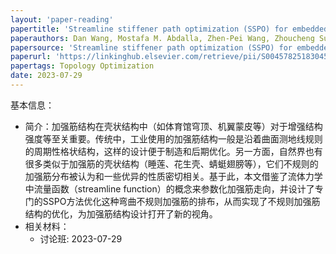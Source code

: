 ```yaml
---
layout: 'paper-reading'
papertitle: 'Streamline stiffener path optimization (SSPO) for embedded stiffener layout design of non-uniform curved grid-stiffened composite (NCGC) structures'
paperauthors: Dan Wang, Mostafa M. Abdalla, Zhen-Pei Wang, Zhoucheng Su
papersource: 'Streamline stiffener path optimization (SSPO) for embedded stiffener layout design of non-uniform curved grid-stiffened composite (NCGC) structures'
paperurl: 'https://linkinghub.elsevier.com/retrieve/pii/S0045782518304560'
papertags: Topology Optimization
date: 2023-07-29
---
```


基本信息：
- 简介：加强筋结构在壳状结构中（如体育馆穹顶、机翼蒙皮等）对于增强结构强度等至关重要。传统中，工业使用的加强筋结构一般是沿着曲面测地线规则的周期性格状结构，这样的设计便于制造和后期优化。另一方面，自然界也有很多类似于加强筋的壳状结构（睡莲、花生壳、蜻蜓翅膀等），它们不规则的加强筋分布被认为和一些优异的性质密切相关。基于此，本文借鉴了流体力学中流量函数（streamline function）的概念来参数化加强筋走向，并设计了专门的SSPO方法优化这种弯曲不规则加强筋的排布，从而实现了不规则加强筋结构的优化，为加强筋结构设计打开了新的视角。
- 相关材料：
  - 讨论班: 2023-07-29